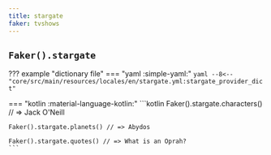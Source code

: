 ```yaml
---
title: stargate
faker: tvshows
---
```


## `Faker().stargate`

??? example "dictionary file"
    === "yaml :simple-yaml:"
        ```yaml
        --8<-- "core/src/main/resources/locales/en/stargate.yml:stargate_provider_dict"
        ```

=== "kotlin :material-language-kotlin:"
    ```kotlin
    Faker().stargate.characters() // => Jack O'Neill

    Faker().stargate.planets() // => Abydos

    Faker().stargate.quotes() // => What is an Oprah?
    ```
